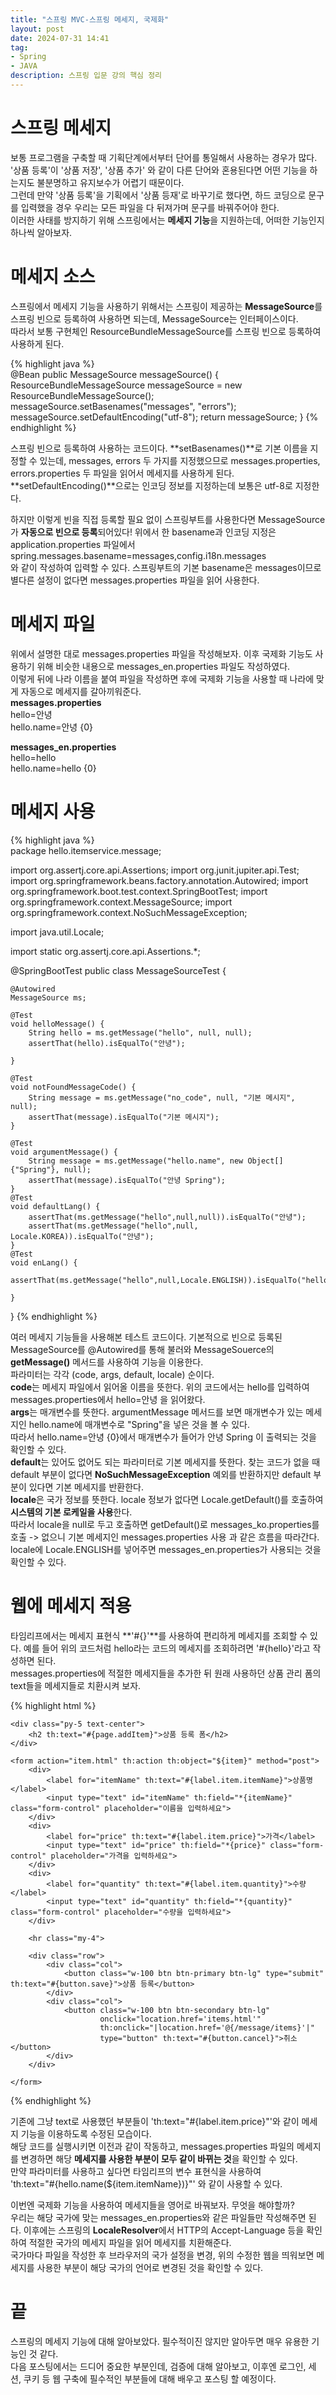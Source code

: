 ```yaml
---
title: "스프링 MVC-스프링 메세지, 국제화"
layout: post
date: 2024-07-31 14:41
tag:
- Spring
- JAVA
description: 스프링 입문 강의 핵심 정리
---  
```


# 스프링 메세지  
보통 프로그램을 구축할 때 기획단계에서부터 단어를 통일해서 사용하는 경우가 많다. '상품 등록'이 '상품 저장', '상품 추가' 와 같이 다른 단어와 혼용된다면 어떤 기능을 하는지도 불분명하고 유지보수가 어렵기 때문이다.  
그런데 만약 '상품 등록'을 기획에서 '상품 등재'로 바꾸기로 했다면, 하드 코딩으로 문구를 입력했을 경우 우리는 모든 파일을 다 뒤져가며 문구를 바꿔주어야 한다.  
이러한 사태를 방지하기 위해 스프링에서는 **메세지 기능**을 지원하는데, 어떠한 기능인지 하나씩 알아보자.  

# 메세지 소스  
스프링에서 메세지 기능을 사용하기 위해서는 스프링이 제공하는 **MessageSource**를 스프링 빈으로 등록하여 사용하면 되는데, MessageSource는 인터페이스이다.  
따라서 보통 구현체인 ResourceBundleMessageSource를 스프링 빈으로 등록하여 사용하게 된다.  

{% highlight java %}  
@Bean
public MessageSource messageSource() {
    ResourceBundleMessageSource messageSource = new
    ResourceBundleMessageSource();
    messageSource.setBasenames("messages", "errors");
    messageSource.setDefaultEncoding("utf-8");
    return messageSource;
}
{% endhighlight %}  

스프링 빈으로 등록하여 사용하는 코드이다. **setBasenames()**로 기본 이름을 지정할 수 있는데, messages, errors 두 가지를 지정했으므로 messages.properties, errors.properties 두 파일을 읽어서 메세지를 사용하게 된다.  
**setDefaultEncoding()**으로는 인코딩 정보를 지정하는데 보통은 utf-8로 지정한다.  

하지만 이렇게 빈을 직접 등록할 필요 없이 스프링부트를 사용한다면 MessageSource가 **자동으로 빈으로 등록**되어있다! 위에서 한 basename과 인코딩 지정은 application.properties 파일에서  
spring.messages.basename=messages,config.i18n.messages  
와 같이 작성하여 입력할 수 있다. 스프링부트의 기본 basename은 messages이므로 별다른 설정이 없다면 messages.properties 파일을 읽어 사용한다.  

# 메세지 파일  
위에서 설명한 대로 messages.properties 파일을 작성해보자. 이후 국제화 기능도 사용하기 위해 비슷한 내용으로 messages_en.properties 파일도 작성하였다.  
이렇게 뒤에 나라 이름을 붙여 파일을 작성하면 후에 국제화 기능을 사용할 때 나라에 맞게 자동으로 메세지를 갈아끼워준다.  
**messages.properties**  
hello=안녕  
hello.name=안녕 {0}  

**messages_en.properties**  
hello=hello  
hello.name=hello {0}  

# 메세지 사용  

{% highlight java %}  
package hello.itemservice.message;

import org.assertj.core.api.Assertions;
import org.junit.jupiter.api.Test;
import org.springframework.beans.factory.annotation.Autowired;
import org.springframework.boot.test.context.SpringBootTest;
import org.springframework.context.MessageSource;
import org.springframework.context.NoSuchMessageException;

import java.util.Locale;

import static org.assertj.core.api.Assertions.*;

@SpringBootTest
public class MessageSourceTest {

    @Autowired
    MessageSource ms;

    @Test
    void helloMessage() {
        String hello = ms.getMessage("hello", null, null);
        assertThat(hello).isEqualTo("안녕");

    }

    @Test
    void notFoundMessageCode() {
        String message = ms.getMessage("no_code", null, "기본 메시지", null);
        assertThat(message).isEqualTo("기본 메시지");
    }

    @Test
    void argumentMessage() {
        String message = ms.getMessage("hello.name", new Object[]{"Spring"}, null);
        assertThat(message).isEqualTo("안녕 Spring");
    }
    @Test
    void defaultLang() {
        assertThat(ms.getMessage("hello",null,null)).isEqualTo("안녕");
        assertThat(ms.getMessage("hello",null, Locale.KOREA)).isEqualTo("안녕");
    }
    @Test
    void enLang() {
        assertThat(ms.getMessage("hello",null,Locale.ENGLISH)).isEqualTo("hello");

    }
}
{% endhighlight %}  

여러 메세지 기능들을 사용해본 테스트 코드이다. 기본적으로 빈으로 등록된 MessageSource를 @Autowired를 통해 불러와 MessageSouerce의 **getMessage()** 메서드를 사용하여 기능을 이용한다.  
파라미터는 각각 (code, args, default, locale) 순이다.  
**code**는 메세지 파일에서 읽어올 이름을 뜻한다. 위의 코드에서는 hello를 입력하여 messages.properties에서 hello=안녕 을 읽어왔다.  
**args**는 매개변수를 뜻한다. argumentMessage 메서드를 보면 매개변수가 있는 메세지인 hello.name에 매개변수로 "Spring"을 넣은 것을 볼 수 있다.  
따라서 hello.name=안녕 {0}에서 매개변수가 들어가 안녕 Spring 이 출력되는 것을 확인할 수 있다.  
**default**는 있어도 없어도 되는 파라미터로 기본 메세지를 뜻한다. 찾는 코드가 없을 때 default 부분이 없다면 **NoSuchMessageException** 예외를 반환하지만 default 부분이 있다면 기본 메세지를 반환한다.  
**locale**은 국가 정보를 뜻한다. locale 정보가 없다면 Locale.getDefault()를 호출하여 **시스템의 기본 로케일을 사용**한다.  
따라서 locale을 null로 두고 호출하면 getDefault()로 messages_ko.properties를 호출 -> 없으니 기본 메세지인 messages.properties 사용 과 같은 흐름을 따라간다.  
locale에 Locale.ENGLISH를 넣어주면 messages_en.properties가 사용되는 것을 확인할 수 있다.  

# 웹에 메세지 적용  
타임리프에서는 메세지 표현식 **'#{}'**를 사용하여 편리하게 메세지를 조회할 수 있다. 예를 들어 위의 코드처럼 hello라는 코드의 메세지를 조회하려면 '#{hello}'라고 작성하면 된다.  
messages.properties에 적절한 메세지들을 추가한 뒤 원래 사용하던 상품 관리 폼의 text들을 메세지들로 치환시켜 보자.  

{% highlight html %}  
<!DOCTYPE HTML>
<html xmlns:th="http://www.thymeleaf.org">
<head>
    <meta charset="utf-8">
    <link th:href="@{/css/bootstrap.min.css}"
          href="../css/bootstrap.min.css" rel="stylesheet">
    <style>
        .container {
            max-width: 560px;
        }
    </style>
</head>
<body>

<div class="container">

    <div class="py-5 text-center">
        <h2 th:text="#{page.addItem}">상품 등록 폼</h2>
    </div>

    <form action="item.html" th:action th:object="${item}" method="post">
        <div>
            <label for="itemName" th:text="#{label.item.itemName}">상품명</label>
            <input type="text" id="itemName" th:field="*{itemName}" class="form-control" placeholder="이름을 입력하세요">
        </div>
        <div>
            <label for="price" th:text="#{label.item.price}">가격</label>
            <input type="text" id="price" th:field="*{price}" class="form-control" placeholder="가격을 입력하세요">
        </div>
        <div>
            <label for="quantity" th:text="#{label.item.quantity}">수량</label>
            <input type="text" id="quantity" th:field="*{quantity}" class="form-control" placeholder="수량을 입력하세요">
        </div>

        <hr class="my-4">

        <div class="row">
            <div class="col">
                <button class="w-100 btn btn-primary btn-lg" type="submit" th:text="#{button.save}">상품 등록</button>
            </div>
            <div class="col">
                <button class="w-100 btn btn-secondary btn-lg"
                        onclick="location.href='items.html'"
                        th:onclick="|location.href='@{/message/items}'|"
                        type="button" th:text="#{button.cancel}">취소</button>
            </div>
        </div>

    </form>

</div> <!-- /container -->
</body>
</html>
{% endhighlight %}  

기존에 그냥 text로 사용했던 부분들이 'th:text="#{label.item.price}"'와 같이 메세지 기능을 이용하도록 수정된 모습이다.  
해당 코드를 실행시키면 이전과 같이 작동하고, messages.properties 파일의 메세지를 변경하면 해당 **메세지를 사용한 부분이 모두 같이 바뀌는 것**을 확인할 수 있다.  
만약 파라미터를 사용하고 싶다면 타임리프의 변수 표현식을 사용하여  
'th:text="#{hello.name(${item.itemName})}"' 와 같이 사용할 수 있다.  

이번엔 국제화 기능을 사용하여 메세지들을 영어로 바꿔보자. 무엇을 해야할까?  
우리는 해당 국가에 맞는 messages_en.properties와 같은 파일들만 작성해주면 된다. 이후에는 스프링의 **LocaleResolver**에서 HTTP의 Accept-Language 등을 확인하여 적절한 국가의 메세지 파일을 읽어 메세지를 치환해준다.  
국가마다 파일을 작성한 후 브라우저의 국가 설정을 변경, 위의 수정한 웹을 띄워보면 메세지를 사용한 부분이 해당 국가의 언어로 변경된 것을 확인할 수 있다.  

# 끝  
스프링의 메세지 기능에 대해 알아보았다. 필수적이진 않지만 알아두면 매우 유용한 기능인 것 같다.  
다음 포스팅에서는 드디어 중요한 부분인데, 검증에 대해 알아보고, 이후엔 로그인, 세션, 쿠키 등 웹 구축에 필수적인 부분들에 대해 배우고 포스팅 할 예정이다.